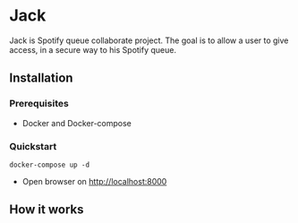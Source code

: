 # Jack 

Jack is Spotify queue collaborate project. The goal is to allow a user to give access, in a secure way to his Spotify queue.

## Installation 

### Prerequisites 
* Docker and Docker-compose

### Quickstart 
```
docker-compose up -d 
```
* Open browser on [http://localhost:8000](http://localhost:8000)

## How it works 